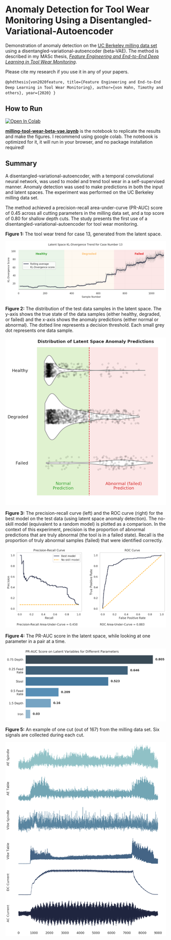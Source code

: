 # Anomaly Detection for Tool Wear Monitoring Using a Disentangled-Variational-Autoencoder
Demonstration of anomaly detection on the [UC Berkeley milling data set](https://ti.arc.nasa.gov/tech/dash/groups/pcoe/prognostic-data-repository/) using a disentangled-variational-autoencoder (beta-VAE). The method is described in my MASc thesis, *[Feature Engineering and End-to-End Deep Learning in Tool Wear Monitoring](https://qspace.library.queensu.ca/handle/1974/28150)*.

Please cite my research if you use it in any of your papers.

`@phdthesis{von2020feature,
  title={Feature Engineering and End-to-End Deep Learning in Tool Wear Monitoring},
  author={von Hahn, Timothy and others},
  year={2020}
}`


## How to Run
[![Open In Colab](https://colab.research.google.com/assets/colab-badge.svg)](https://colab.research.google.com/github/tvhahn/ml-tool-wear/blob/master/milling-tool-wear-beta-vae.ipynb)

[**milling-tool-wear-beta-vae.ipynb**](https://colab.research.google.com/github/tvhahn/ml-tool-wear/blob/master/milling-tool-wear-beta-vae.ipynb) is the notebook to replicate the results and make the figures. I recommend using google colab. The notebook is optimized for it, it will run in your browser, and no package installation required!

## Summary
A disentangled-variational-autoencoder, with a temporal convolutional neural network, was used to model and trend tool wear in a self-supervised manner. Anomaly detection was used to make predictions in both the input and latent spaces. The experiment was performed on the UC Berkeley milling data set. 

The method achieved a precision-recall area-under-curve (PR-AUC) score of 0.45 across all cutting parameters in the milling data set, and a top score of 0.80 for shallow depth cuts. The study presents the first use of a disentangled-variational-autoencoder for tool wear monitoring.

**Figure 1:** The tool wear trend for case 13, generated from the latent space.

![Latent Space KL-Divergence Trend on Case 13](images/latent_space_recon_case_13_150dpi_3.png)

**Figure 2:** The distribution of the test data samples in the latent space. The y-axis shows the true state of the data samples (either healthy, degraded, or failed) and the x-axis shows the anomaly predictions (either normal or abnormal). The dotted line represents a decision threshold. Each small grey dot represents one data sample.

<p align="center">
    <img src="images/dist_latent_lowres.png" width="600">
</p>

**Figure 3:** The precision-recall curve (left) and the ROC curve (right) for the best model on the test data (using latent space anomaly detection). The no-skill model (equivalent to a random model) is plotted as a comparison. In the context of this experiment, precision is the proportion of abnormal predictions that are truly abnormal (the tool is in a failed state). Recall is the proportion of truly abnormal samples (failed) that were identified correctly.

<p align="center">
    <img src="images/prauc_lowres.png">
</p>

**Figure 4:** The PR-AUC score in the latent space, while looking at one parameter in a pair at a time.

<p align="center">
    <img src="images/prauc_params_1_600dpi.png" width="700">
</p>


**Figure 5:** An example of one cut (out of 167) from the milling data set. Six signals are collected during each cut.

<p align="center">
    <img src="images/cut_145_300dpi.png" width="800">
</p>
